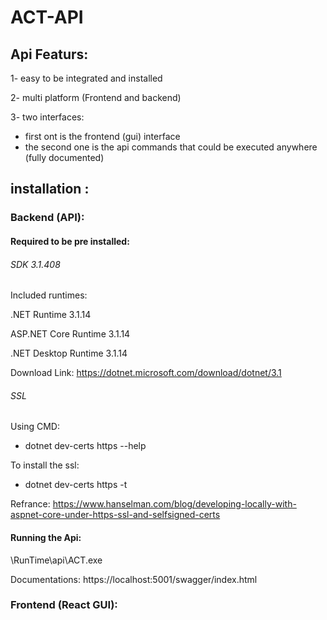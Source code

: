 # ACT-API

## Api Featurs:

1- easy to be integrated and installed

2- multi platform (Frontend and backend)

3- two interfaces: 
 - first ont is the frontend (gui) interface
 - the second one is the api commands that could be executed anywhere (fully documented)


## installation :

### Backend (API):

#### Required to be pre installed:

###### SDK 3.1.408

Included runtimes:

.NET Runtime 3.1.14

ASP.NET Core Runtime 3.1.14

.NET Desktop Runtime 3.1.14

Download Link: https://dotnet.microsoft.com/download/dotnet/3.1

###### SSL 

Using CMD:

- dotnet dev-certs https --help

To install the ssl:

- dotnet dev-certs https -t

Refrance: https://www.hanselman.com/blog/developing-locally-with-aspnet-core-under-https-ssl-and-selfsigned-certs

#### Running the Api:

\RunTime\api\ACT.exe

Documentations: https://localhost:5001/swagger/index.html


### Frontend (React GUI):
